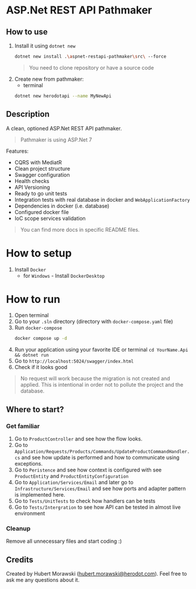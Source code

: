 # ASP.Net REST API Pathmaker

## How to use

1. Install it using `dotnet new`
   ```bash
   dotnet new install .\aspnet-restapi-pathmaker\src\ --force
   ```
   > You need to clone repository or have a source code
2. Create new from pathmaker:
   * terminal
   ```bash
   dotnet new herodotapi --name MyNewApi
   ```
   
## Description

A clean, optioned ASP.Net REST API pathmaker.

> Pathmaker is using ASP.Net 7

Features:
* CQRS with MediatR
* Clean project structure
* Swagger configuration
* Health checks
* API Versioning
* Ready to go unit tests
* Integration tests with real database in docker and `WebApplicationFactory`
* Dependencies in docker (i.e. database)
* Configured docker file
* IoC scope services validation

> You can find more docs in specific README files.

# How to setup

1. Install `Docker`
   * for `Windows` - Install `DockerDesktop`

# How to run

1. Open terminal
1. Go to your `.sln` directory (directory with `docker-compose.yaml` file)
1. Run `docker-compose`
   ```bash
   docker compose up -d
   ```
1. Run your application using your favorite IDE or terminal `cd YourName.Api && dotnet run`
1. Go to `http://localhost:5024/swagger/index.html`
1. Check if it looks good

> No request will work because the migration is not created and applied. This is intentional in order not to pollute the project and the database.

## Where to start?

### Get familiar

1. Go to `ProductController` and see how the flow looks.
2. Go to `Application/Requests/Products/Commands/UpdateProductCommandHandler.cs` and see how update is performed and how to communicate using exceptions.
3. Go to `Peristence` and see how context is configured with see `ProductEntity` and `ProductEntityConfiguration`
4. Go to `Application/Services/Email` and later go to `Infrastructure/Services/Email` and see how ports and adapter pattern is implemented here.
5. Go to `Tests/UnitTests` to check how handlers can be tests
6. Go to `Tests/Intergration` to see how API can be tested in almost live environment 

### Cleanup

Remove all unnecessary files and start coding :)

## Credits

Created by Hubert Morawski (hubert.morawski@herodot.com). Feel free to ask me any questions about it. 